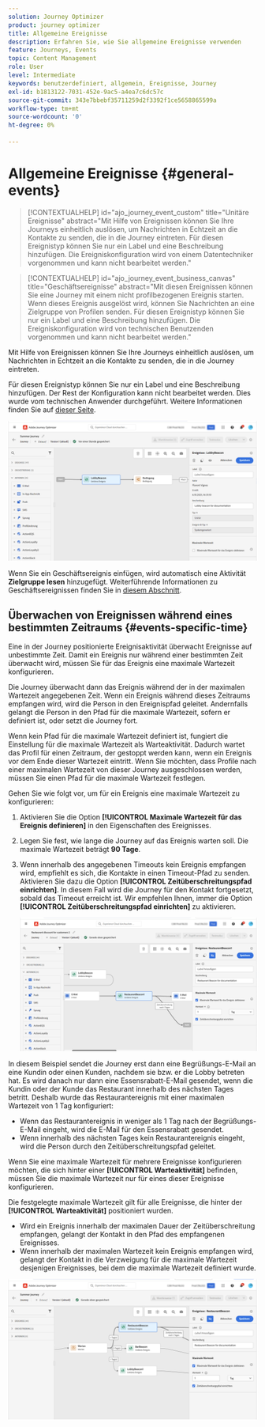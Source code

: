```yaml
---
solution: Journey Optimizer
product: journey optimizer
title: Allgemeine Ereignisse
description: Erfahren Sie, wie Sie allgemeine Ereignisse verwenden
feature: Journeys, Events
topic: Content Management
role: User
level: Intermediate
keywords: benutzerdefiniert, allgemein, Ereignisse, Journey
exl-id: b1813122-7031-452e-9ac5-a4ea7c6dc57c
source-git-commit: 343e7bbebf35711259d2f3392f1ce5658865599a
workflow-type: tm+mt
source-wordcount: '0'
ht-degree: 0%

---
```


# Allgemeine Ereignisse {#general-events}

>[!CONTEXTUALHELP]
>id="ajo_journey_event_custom"
>title="Unitäre Ereignisse"
>abstract="Mit Hilfe von Ereignissen können Sie Ihre Journeys einheitlich auslösen, um Nachrichten in Echtzeit an die Kontakte zu senden, die in die Journey eintreten. Für diesen Ereignistyp können Sie nur ein Label und eine Beschreibung hinzufügen. Die Ereigniskonfiguration wird von einem Datentechniker vorgenommen und kann nicht bearbeitet werden."

>[!CONTEXTUALHELP]
>id="ajo_journey_event_business_canvas"
>title="Geschäftsereignisse"
>abstract="Mit diesen Ereignissen können Sie eine Journey mit einem nicht profilbezogenen Ereignis starten. Wenn dieses Ereignis ausgelöst wird, können Sie Nachrichten an eine Zielgruppe von Profilen senden. Für diesen Ereignistyp können Sie nur ein Label und eine Beschreibung hinzufügen. Die Ereigniskonfiguration wird von technischen Benutzenden vorgenommen und kann nicht bearbeitet werden."

Mit Hilfe von Ereignissen können Sie Ihre Journeys einheitlich auslösen, um Nachrichten in Echtzeit an die Kontakte zu senden, die in die Journey eintreten.

Für diesen Ereignistyp können Sie nur ein Label und eine Beschreibung hinzufügen. Der Rest der Konfiguration kann nicht bearbeitet werden. Dies wurde vom technischen Anwender durchgeführt. Weitere Informationen finden Sie auf [dieser Seite](../event/about-events.md).

![](assets/general-events.png)

Wenn Sie ein Geschäftsereignis einfügen, wird automatisch eine Aktivität **Zielgruppe lesen** hinzugefügt. Weiterführende Informationen zu Geschäftsereignissen finden Sie in [diesem Abschnitt](../event/about-events.md).

## Überwachen von Ereignissen während eines bestimmten Zeitraums {#events-specific-time}

Eine in der Journey positionierte Ereignisaktivität überwacht Ereignisse auf unbestimmte Zeit. Damit ein Ereignis nur während einer bestimmten Zeit überwacht wird, müssen Sie für das Ereignis eine maximale Wartezeit konfigurieren.

Die Journey überwacht dann das Ereignis während der in der maximalen Wartezeit angegebenen Zeit. Wenn ein Ereignis während dieses Zeitraums empfangen wird, wird die Person in den Ereignispfad geleitet. Andernfalls gelangt die Person in den Pfad für die maximale Wartezeit, sofern er definiert ist, oder setzt die Journey fort.

Wenn kein Pfad für die maximale Wartezeit definiert ist, fungiert die Einstellung für die maximale Wartezeit als Warteaktivität. Dadurch wartet das Profil für einen Zeitraum, der gestoppt werden kann, wenn ein Ereignis vor dem Ende dieser Wartezeit eintritt. Wenn Sie möchten, dass Profile nach einer maximalen Wartezeit von dieser Journey ausgeschlossen werden, müssen Sie einen Pfad für die maximale Wartezeit festlegen.

Gehen Sie wie folgt vor, um für ein Ereignis eine maximale Wartezeit zu konfigurieren:

1. Aktivieren Sie die Option **[!UICONTROL Maximale Wartezeit für das Ereignis definieren]** in den Eigenschaften des Ereignisses.

1. Legen Sie fest, wie lange die Journey auf das Ereignis warten soll. Die maximale Wartezeit beträgt **90 Tage**.

1. Wenn innerhalb des angegebenen Timeouts kein Ereignis empfangen wird, empfiehlt es sich, die Kontakte in einen Timeout-Pfad zu senden. Aktivieren Sie dazu die Option **[!UICONTROL Zeitüberschreitungspfad einrichten]**. In diesem Fall wird die Journey für den Kontakt fortgesetzt, sobald das Timeout erreicht ist. Wir empfehlen Ihnen, immer die Option **[!UICONTROL Zeitüberschreitungspfad einrichten]** zu aktivieren.

   ![](assets/event-timeout.png)

In diesem Beispiel sendet die Journey erst dann eine Begrüßungs-E-Mail an eine Kundin oder einen Kunden, nachdem sie bzw. er die Lobby betreten hat. Es wird danach nur dann eine Essensrabatt-E-Mail gesendet, wenn die Kundin oder der Kunde das Restaurant innerhalb des nächsten Tages betritt. Deshalb wurde das Restaurantereignis mit einer maximalen Wartezeit von 1 Tag konfiguriert:

* Wenn das Restaurantereignis in weniger als 1 Tag nach der Begrüßungs-E-Mail eingeht, wird die E-Mail für den Essensrabatt gesendet.
* Wenn innerhalb des nächsten Tages kein Restaurantereignis eingeht, wird die Person durch den Zeitüberschreitungspfad geleitet.

Wenn Sie eine maximale Wartezeit für mehrere Ereignisse konfigurieren möchten, die sich hinter einer **[!UICONTROL Warteaktivität]** befinden, müssen Sie die maximale Wartezeit nur für eines dieser Ereignisse konfigurieren.

Die festgelegte maximale Wartezeit gilt für alle Ereignisse, die hinter der **[!UICONTROL Warteaktivität]** positioniert wurden.

* Wird ein Ereignis innerhalb der maximalen Dauer der Zeitüberschreitung empfangen, gelangt der Kontakt in den Pfad des empfangenen Ereignisses.
* Wenn innerhalb der maximalen Wartezeit kein Ereignis empfangen wird, gelangt der Kontakt in die Verzweigung für die maximale Wartezeit desjenigen Ereignisses, bei dem die maximale Wartezeit definiert wurde.

![](assets/event-timeout-group.png)
